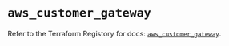 # `aws_customer_gateway`

Refer to the Terraform Registory for docs: [`aws_customer_gateway`](https://registry.terraform.io/providers/hashicorp/aws/5.14.0/docs/resources/customer_gateway).
